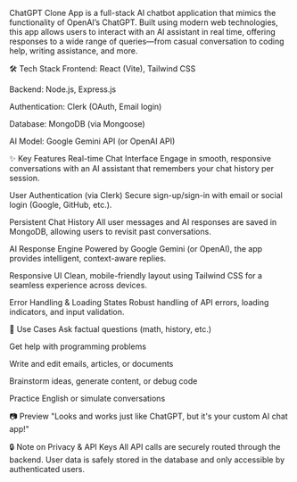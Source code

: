 ChatGPT Clone App is a full-stack AI chatbot application that mimics the functionality of OpenAI’s ChatGPT. Built using modern web technologies, this app allows users to interact with an AI assistant in real time, offering responses to a wide range of queries—from casual conversation to coding help, writing assistance, and more.

🛠️ Tech Stack
Frontend: React (Vite), Tailwind CSS

Backend: Node.js, Express.js

Authentication: Clerk (OAuth, Email login)

Database: MongoDB (via Mongoose)

AI Model: Google Gemini API (or OpenAI API)

✨ Key Features
Real-time Chat Interface
Engage in smooth, responsive conversations with an AI assistant that remembers your chat history per session.

User Authentication (via Clerk)
Secure sign-up/sign-in with email or social login (Google, GitHub, etc.).

Persistent Chat History
All user messages and AI responses are saved in MongoDB, allowing users to revisit past conversations.

AI Response Engine
Powered by Google Gemini (or OpenAI), the app provides intelligent, context-aware replies.

Responsive UI
Clean, mobile-friendly layout using Tailwind CSS for a seamless experience across devices.

Error Handling & Loading States
Robust handling of API errors, loading indicators, and input validation.

🚀 Use Cases
Ask factual questions (math, history, etc.)

Get help with programming problems

Write and edit emails, articles, or documents

Brainstorm ideas, generate content, or debug code

Practice English or simulate conversations

📷 Preview
"Looks and works just like ChatGPT, but it's your custom AI chat app!"

🔒 Note on Privacy & API Keys
All API calls are securely routed through the backend. User data is safely stored in the database and only accessible by authenticated users.
